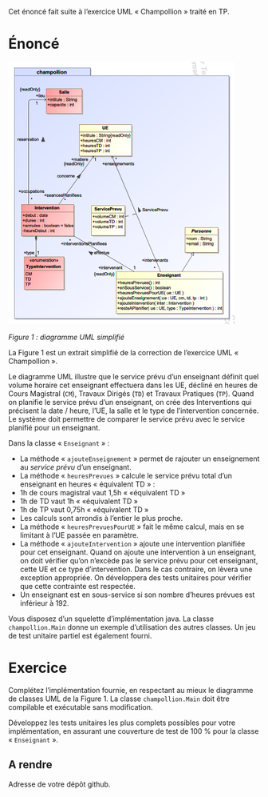 Cet énoncé fait suite à l’exercice UML « Champollion » traité en TP.

# Énoncé
![Figure 1](./uml.png)

*Figure 1 : diagramme UML simplifié*

La Figure 1 est un extrait simplifié de la correction de l’exercice UML « Champollion ».

Le diagramme UML illustre que le service prévu d’un enseignant définit quel volume horaire cet enseignant effectuera dans les UE, décliné en heures de Cours Magistral (`CM`), Travaux Dirigés (`TD`) et Travaux Pratiques (`TP`). Quand on planifie le service prévu d’un enseignant, on crée des Interventions qui précisent la date / heure, l’UE, la salle et le type de l’intervention concernée. Le système doit permettre de comparer le service prévu avec le service planifié pour un enseignant.

Dans la classe « `Enseignant` » :

- La méthode « `ajouteEnseignement` » permet de rajouter un enseignement au _service prévu_ d’un enseignant.
- La méthode « `heuresPrevues` » calcule le service prévu total d’un enseignant en heures « équivalent TD »  :
- 1h de cours magistral vaut 1,5h « «équivalent TD »
- 1h de TD vaut 1h « «équivalent TD »
- 1h de TP vaut 0,75h « «équivalent TD »
- Les calculs sont arrondis à l’entier le plus proche.
- La méthode « `heuresPrevuesPourUE` » fait le même calcul, mais en se limitant à l’UE passée en paramètre.
- La méthode « `ajouteIntervention` » ajoute une intervention planifiée pour cet enseignant. Quand on ajoute une intervention à un enseignant, on doit vérifier qu’on n’excède pas le service prévu pour cet enseignant, cette UE et ce type d’intervention. Dans le cas contraire, on lèvera une exception appropriée. On développera des tests unitaires pour vérifier que cette contrainte est respectée.
- Un enseignant est en sous-service si son nombre d’heures prévues est inférieur à 192.

Vous disposez d’un squelette d’implémentation java. La classe `champollion.Main` donne un exemple d’utilisation des autres classes. Un jeu de test unitaire partiel est également fourni.

# Exercice

Complétez l’implémentation fournie, en respectant au mieux le diagramme de classes UML de la Figure 1. La classe `champollion.Main` doit être compilable et exécutable sans modification.

Développez les tests unitaires les plus complets possibles pour votre implémentation, en assurant une couverture de test de 100 % pour la classe « `Enseignant` ».

## A rendre

Adresse de votre dépôt github.